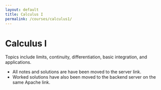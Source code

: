 ```yaml
---
layout: default
title: Calculus I
permalink: /courses/calculus1/
---
```


# Calculus I

Topics include limits, continuity, differentiation, basic integration, and applications.  

- All notes and solutions are have been moved to the server link.
- Worked solutions have also been moved to the backend server on the same Apache link.
